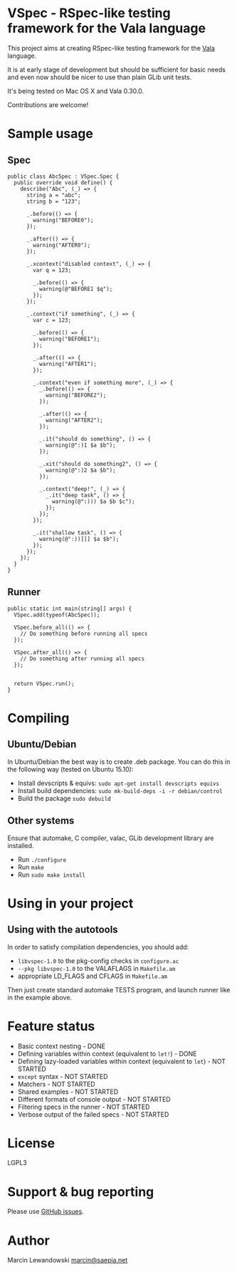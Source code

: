 # VSpec - RSpec-like testing framework for the Vala language

This project aims at creating RSpec-like testing framework for the
[Vala](http://live.gnome.org/Vala) language.

It is at early stage of development but should be sufficient for basic needs
and even now should be nicer to use than plain GLib unit tests.

It's being tested on Mac OS X and Vala 0.30.0.

Contributions are welcome!

# Sample usage

## Spec

```vala
public class AbcSpec : VSpec.Spec {
  public override void define() {
    describe("Abc", (_) => {
      string a = "abc";
      string b = "123";

      _.before(() => {
        warning("BEFORE0");
      });

      _.after(() => {
        warning("AFTER0");
      });

      _.xcontext("disabled context", (_) => {
        var q = 123;

        _.before(() => {
          warning(@"BEFORE1 $q");
        });
      });

      _.context("if something", (_) => {
        var c = 123;

        _.before(() => {
          warning("BEFORE1");
        });

        _.after(() => {
          warning("AFTER1");
        });

        _.context("even if something more", (_) => {
          _.before(() => {
            warning("BEFORE2");
          });

          _.after(() => {
            warning("AFTER2");
          });

          _.it("should do something", () => {
            warning(@":)1 $a $b");
          });

          _.xit("should do something2", () => {
            warning(@":)2 $a $b");
          });

          _.context("deep!", (_) => {
            _.it("deep task", () => {
              warning(@":))) $a $b $c");
            });
          });
        });

        _.it("shallow task", () => {
          warning(@":))]]] $a $b");
        });
      });
    });
  }
}
```

## Runner

```vala
public static int main(string[] args) {
  VSpec.add(typeof(AbcSpec));

  VSpec.before_all(() => {
    // Do something before running all specs
  });

  VSpec.after_all(() => {
    // Do something after running all specs
  });

  
  return VSpec.run();
}
```


# Compiling

## Ubuntu/Debian

In Ubuntu/Debian the best way is to create .deb package. You can do this in the
following way (tested on Ubuntu 15.10):

* Install devscripts & equivs: `sudo apt-get install devscripts equivs`
* Install build dependencies: `sudo mk-build-deps -i -r debian/control`
* Build the package `sudo debuild`

## Other systems

Ensure that automake, C compiler, valac, GLib development library are installed.

* Run `./configure`
* Run `make`
* Run `sudo make install`


# Using in your project

## Using with the autotools

In order to satisfy compilation dependencies, you should add:

* `libvspec-1.0` to the pkg-config checks in `configure.ac`
* `--pkg libvspec-1.0` to the VALAFLAGS in `Makefile.am`
* appropriate LD_FLAGS and CFLAGS in `Makefile.am`

Then just create standard automake TESTS program, and launch runner like in the
example above.


# Feature status

* Basic context nesting - DONE
* Defining variables within context (equivalent to `let!`) - DONE
* Defining lazy-loaded variables within context (equivalent to `let`) - NOT STARTED
* `except` syntax - NOT STARTED
* Matchers - NOT STARTED
* Shared examples - NOT STARTED
* Different formats of console output - NOT STARTED
* Filtering specs in the runner - NOT STARTED
* Verbose output of the failed specs - NOT STARTED

# License

LGPL3


# Support & bug reporting

Please use [GitHub issues](https://github.com/mspanc/vspec/issues).


# Author

Marcin Lewandowski <marcin@saepia.net>
